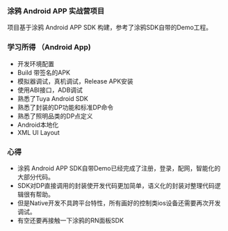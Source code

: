 ### 涂鸦 Android APP 实战营项目
项目基于涂鸦 Android APP SDK 构建，参考了涂鸦SDK自带的Demo工程。

### 学习所得 （Android App)
- 开发环境配置
- Build 带签名的APK
- 模拟器调试，真机调试，Release APK安装
- 使用ABI接口，ADB调试
- 熟悉了Tuya Android SDK
- 熟悉了封装的DP功能和标准DP命令
- 熟悉了照明品类的DP点定义
- Android本地化
- XML UI Layout

### 心得
- 涂鸦 Android APP SDK自带Demo已经完成了注册，登录，配网，智能化的大部分代码。
- SDK对DP直接调用的封装使开发代码更加简单，语义化的封装对整理代码逻辑很有帮助。
- 但是Native开发不具跨平台特性，所有画好的控制类ios设备还需要再次开发调试。
- 有空还要再接触一下涂鸦的RN面板SDK
